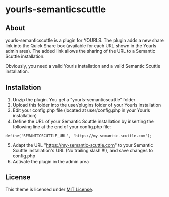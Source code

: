 yourls-semanticscuttle
======================

About
------------

yourls-semanticscuttle is a plugin for YOURLS. The plugin adds a new share link into the Quick Share box (available for each URL shown in the Yourls admin area).
The added link allows the sharing of the URL to a Semantic Scuttle installation.

Obviously, you need a valid Yourls installation and a valid Semantic Scuttle installation.



Installation
------------

1. Unzip the plugin. You get a "yourls-semanticscuttle" folder
2. Upload this folder into the user/plugins folder of your Yourls installation
3. Edit your config.php file (located at user/config.php in your Yourls installation)
4. Define the URL of your Semantic Scuttle installation by inserting the following line at the end of your config.php file:
```
define('SEMANTICSCUTTLE_URL', 'https://my-semantic-scuttle.com');
```
5. Adapt the URL "https://my-semantic-scuttle.com" to your Semantic Scuttle installation's URL (No trailing slash !!!), and save changes to config.php
6. Activate the plugin in the admin area



License
------------

This theme is licensed under [MIT License](https://github.com/jonrandoem/yourls-semanticscuttle/blob/master/LICENSE).